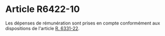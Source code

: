# Article R6422-10

  
Les dépenses de rémunération sont prises en compte conformément aux dispositions de l'article [R. 6331-22][1].

 [1]: /affichCodeArticle.do?cidTexte=LEGITEXT000006072050&idArticle=LEGIARTI000018498422&dateTexte=&categorieLien=cid